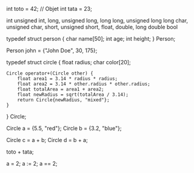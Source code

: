 
int toto = 42; // Objet 
int tata = 23;

int unsigned int, long, unsigned long, long long, unsigned long long
char, unsigned char, short, unsigned short, float, double, long double
bool 

typedef struct person {
    char name[50];
    int age;
    int height;
} Person;

Person john = {"John Doe", 30, 175};

typedef struct circle {
    float radius;
    char color[20];

    Circle operator+(Circle other) {
        float area1 = 3.14 * radius * radius;
        float area2 = 3.14 * other.radius * other.radius;
        float totalArea = area1 + area2;
        float newRadius = sqrt(totalArea / 3.14);
        return Circle{newRadius, "mixed"};
    }
} Circle;

Circle a = {5.5, "red"};
Circle b = {3.2, "blue"};

Circle c = a + b;
Circle d = b + a;

toto + tata;



a = 2;
a := 2;
a == 2;
